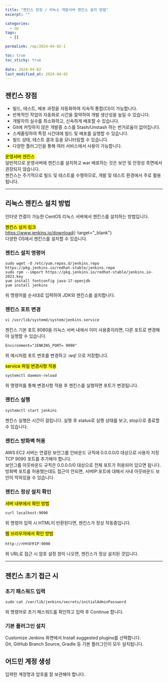 ```yaml
---
title: "젠킨스 장점 / 리눅스 개발서버 젠킨스 설치 방법"
excerpt: ""

categories:
  - op
tags:
  - []

permalink: /op/2024-04-02-1

toc: true
toc_sticky: true
 
date: 2024-04-02
last_modified_at: 2024-04-02
---
```


## 젠킨스 장점
- 빌드, 테스트, 배포 과정을 자동화하여 지속적 통합(CI)이 가능합니다.
- 반복적인 작업의 자동화로 시간을 절약하여 개발 생산성을 높일 수 있습니다.
- 개발자의 실수를 최소화하고, 신속하게 배포할 수 있습니다.
- Git에 커밋하지 않은 개발중 소스를 Stash/Unstash 하는 번거로움이 없어집니다.
- 스케줄링하여 특정 시간대에 빌드 및 배포를 실행할 수 있습니다.
- 빌드 상태, 테스트 결과 등을 모니터링할 수 있습니다.
- 다양한 플러그인을 통해 여러 서비스에서 사용이 가능합니다.

<mark>운영서버 젠킨스</mark>  
일반적으로 운영서버에 젠킨스를 설치하고 war 배포하는 것은 보안 및 안정성 측면에서 권장되지 않습니다.  
젠킨스는 주기적으로 빌드 및 테스트를 수행하므로, 개발 및 테스트 환경에서 주로 활용됩니다.

---

## 리눅스 젠킨스 설치 방법
인터넷 연결이 가능한 CentOS 리눅스 서버에서 젠킨스를 설치하는 방법입니다.

<mark>젠킨스 설치 링크</mark>  
<https://www.jenkins.io/download>{: target="_blank"}  
다양한 OS에서 젠킨스를 설치할 수 있습니다.

### 젠킨스 설치 명령어
```
sudo wget -O /etc/yum.repos.d/jenkins.repo https://pkg.jenkins.io/redhat-stable/jenkins.repo
sudo rpm --import https://pkg.jenkins.io/redhat-stable/jenkins.io-2023.key
yum install fontconfig java-17-openjdk
yum install jenkins
```
위 명령어를 순서대로 입력하여 JDK와 젠킨스를 설치합니다.

### 젠킨스 포트 변경
```
vi /usr/lib/systemd/system/jenkins.service
```
젠킨스 기본 포트 8080을 리눅스 서버 내에서 이미 사용중이라면, 다른 포트로 변경해야 실행할 수 있습니다.
```
Environment="JENKINS_PORT= 9090"
```
위 예시처럼 포트 번호를 변경하고 :wq! 으로 저장합니다.

<mark>service 파일 변경사항 적용</mark>  
```
systemctl daemon-reload
```
위 명령어를 통해 변경사항 적용 후 젠킨스를 실행하면 포트가 변경됩니다.

### 젠킨스 실행
```
systemctl start jenkins
```
젠킨스 실행은 시간이 걸립니다. 실행 후 status로 실행 상태를 보고, stop으로 종료할 수 있습니다.

### 젠킨스 방화벽 허용
AWS EC2 서버는 연결된 보안그룹 인바운드 규칙에 0.0.0.0/0 대상으로 사용자 지정 TCP 9090 포트를 추가해야 합니다.  
보안그룹 아웃바운드 규칙은 0.0.0.0/0 대상으로 전체 포트가 허용되어 있으면 됩니다.  
방화벽 포트를 허용했는데도 접근이 안되면, 서버IP:포트에 대해서 사내 아웃바운드 보안이 막혀있을 수 있습니다.

### 젠킨스 정상 설치 확인
<mark>서버 내부에서 확인 방법</mark>  
```
curl localhost:9090
```
위 명령어 입력 시 HTML이 반환된다면, 젠킨스가 정상 작동중입니다.

<mark>웹 브라우저에서 확인 방법</mark>  
```
http://서버외부IP:9090
```
위 URL로 접근 시 암호 설정 창이 나오면, 젠킨스가 정상 설치된 것입니다.  

---

## 젠킨스 초기 접근 시

### 초기 패스워드 입력
```
sudo cat /var/lib/jenkins/secrets/initialAdminPassword
```
위 명령어로 초기 패스워드를 확인하고 입력 후 Continue 합니다.

### 기본 플러그인 설치
Customize Jenkins 화면에서 Install suggested plugins를 선택합니다.  
Git, GitHub Branch Source, Gradle 등 기본 플러그인이 모두 설치됩니다.

## 어드민 계정 생성
입력한 계정명과 암호를 잘 보관해야 합니다.